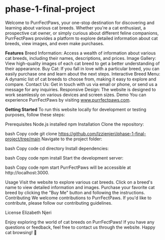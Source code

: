 # phase-1-final-project
 
 Welcome to PurrFectPaws, your one-stop destination for discovering and learning about various cat breeds. Whether you're a cat enthusiast, a prospective cat owner, or simply curious about different feline companions, PurrFectPaws provides a platform to explore detailed information about cat breeds, view images, and even make purchases.


**Features**
Breed Information: Access a wealth of information about various cat breeds, including their names, descriptions, and prices.
Image Gallery: View high-quality images of each cat breed to get a better understanding of their appearance.
Buy Cat: If you fall in love with a particular breed, you can easily purchase one and learn about the next steps.
Interactive Breed Menu: A dynamic list of cat breeds to choose from, making it easy to explore and compare.
Contact Us: Get in touch with us via email or phone, or send us a message for any inquiries.
Responsive Design: The website is designed to work seamlessly on various devices and screen sizes.
Demo
You can experience PurrFectPaws by visiting www.purrfectpaws.com.

**Getting Started**
To run this website locally for development or testing purposes, follow these steps:

Prerequisites
Node.js installed
npm 
Installation
Clone the repository:

bash
Copy code
git clone https://github.com/Izzienjeri/phase-1-final-project/tree/main
Navigate to the project folder:

bash
Copy code
cd directory
Install dependencies:

bash
Copy code
npm install
Start the development server:

bash
Copy code
npm start
PurrFectPaws will be accessible at http://localhost:3000.

Usage
Visit the website to explore various cat breeds.
Click on a breed's name to view detailed information and images.
Purchase your favorite cat breed by clicking the "Buy Me" button and following the instructions.
Contributing
We welcome contributions to PurrFectPaws. If you'd like to contribute, please follow our contributing guidelines.

License
Elizabeth Njeri

Enjoy exploring the world of cat breeds on PurrFectPaws! If you have any questions or feedback, feel free to contact us through the website. Happy cat browsing! 🐾